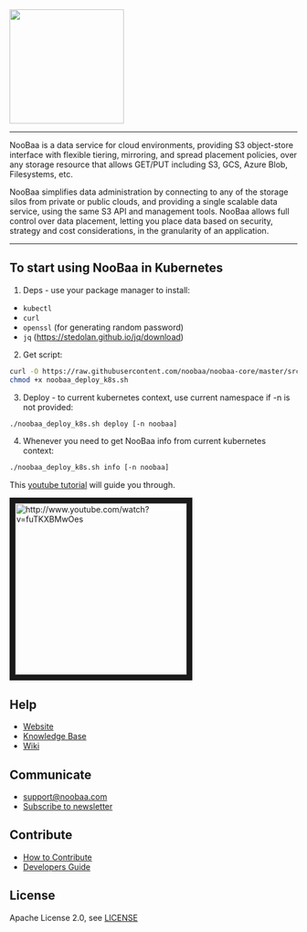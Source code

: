 <div id="top" />
<img src="/images/noobaa_logo.png" width="200" />

----
NooBaa is a data service for cloud environments, providing S3 object-store interface with flexible tiering, mirroring, and spread placement policies, over any storage resource that allows GET/PUT including S3, GCS, Azure Blob, Filesystems, etc.

NooBaa simplifies data administration by connecting to any of the storage silos from private or public clouds, and providing a single scalable data service, using the same S3 API and management tools. NooBaa allows full control over data placement, letting you place data based on security, strategy and cost considerations, in the granularity of an application.

----

## To start using NooBaa in Kubernetes

1. Deps - use your package manager to install:

 - `kubectl`
 - `curl`
 - `openssl` (for generating random password)
 - `jq` (https://stedolan.github.io/jq/download)

2. Get script:

```bash
curl -O https://raw.githubusercontent.com/noobaa/noobaa-core/master/src/deploy/NVA_build/noobaa_deploy_k8s.sh
chmod +x noobaa_deploy_k8s.sh
```

3. Deploy - to current kubernetes context, use current namespace if -n is not provided:

```bash
./noobaa_deploy_k8s.sh deploy [-n noobaa]
```

4. Whenever you need to get NooBaa info from current kubernetes context:

```bash
./noobaa_deploy_k8s.sh info [-n noobaa]
```

This [youtube tutorial](http://www.youtube.com/watch?v=fuTKXBMwOes) will guide you through.

<a href="http://www.youtube.com/watch?v=fuTKXBMwOes" target="_blank">
  <img src="http://img.youtube.com/vi/fuTKXBMwOes/0.jpg"
       alt="http://www.youtube.com/watch?v=fuTKXBMwOes" 
       width="300" border="10" />
</a>


## Help

- [Website](https://www.noobaa.io)
- [Knowledge Base](https://noobaa.desk.com)
- [Wiki](https://github.com/noobaa/noobaa-core/wiki)

## Communicate

- support@noobaa.com
- [Subscribe to newsletter](https://www.noobaa.io/community)

## Contribute

- [How to Contribute](/CONTRIBUTING.md)  
- [Developers Guide](https://github.com/noobaa/noobaa-core/wiki/Developers-Guide) 

## License

Apache License 2.0, see [LICENSE](/LICENSE)
